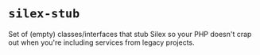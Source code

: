 # `silex-stub`

Set of (empty) classes/interfaces that stub Silex so your PHP doesn't crap out when you're including services from legacy projects.